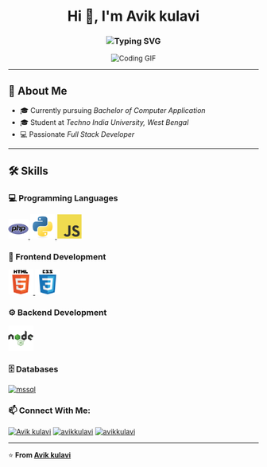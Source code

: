 <h1 align="center">Hi 👋, I'm Avik kulavi</h1>

<h3 align="center">
  <img src="https://readme-typing-svg.herokuapp.com?font=Fira+Code&size=22&pause=1000&color=00F7F7&center=true&vCenter=true&width=500&lines=Student+at+Techno+India+University;Full+Stack+Developer;Backend+%7C+Frontend+%7C+Database;Always+Learning+New+Things" alt="Typing SVG" />
</h3>

<p align="center">
  <img src="https://media.giphy.com/media/L1R1tvI9svkIWwpVYr/giphy.gif" alt="Coding GIF" width="500" />
</p>

---

## 🚀 About Me
- 🎓 Currently pursuing *Bachelor of Computer Application*
- 🎓 Student at *Techno India University, West Bengal*
- 💻 Passionate *Full Stack Developer*

---
## 🛠 Skills
### 💻 Programming Languages
<a href="https://www.php.net" target="_blank" rel="noreferrer"> <img src="https://raw.githubusercontent.com/devicons/devicon/master/icons/php/php-original.svg" alt="php" width="40" height="40"/> </a>
<a href="https://www.python.org" target="_blank" rel="noreferrer"> <img src="https://raw.githubusercontent.com/devicons/devicon/master/icons/python/python-original.svg" alt="python" width="50" height="50"/> </a>
<a href="https://developer.mozilla.org/en-US/docs/Web/JavaScript" target="_blank" rel="noreferrer"> <img src="https://raw.githubusercontent.com/devicons/devicon/master/icons/javascript/javascript-original.svg" alt="javascript" width="50" height="50"/> </a>
### 🎨 Frontend Development
<a href="https://www.w3.org/html/" target="_blank" rel="noreferrer"> <img src="https://raw.githubusercontent.com/devicons/devicon/master/icons/html5/html5-original-wordmark.svg" alt="html5" width="50" height="50"/> </a>
<a href="https://www.w3schools.com/css/" target="_blank" rel="noreferrer"> <img src="https://raw.githubusercontent.com/devicons/devicon/master/icons/css3/css3-original-wordmark.svg" alt="css3" width="50" height="50"/> </a>
### ⚙ Backend Development
<a href="https://nodejs.org" target="_blank" rel="noreferrer"> <img src="https://raw.githubusercontent.com/devicons/devicon/master/icons/nodejs/nodejs-original-wordmark.svg" alt="nodejs" width="50" height="50"/> </a>
### 🗄 Databases
</a> <a href="https://www.microsoft.com/en-us/sql-server" target="_blank" rel="noreferrer"> <img src="https://www.svgrepo.com/show/303229/microsoft-sql-server-logo.svg" alt="mssql" width="50" height="50"/> </a>
 
<h3 align="left">📫 Connect With Me:</h3>
<p align="left">
  <a href="https://fb.com/Avik kulavi" target="blank"><img align="center" src="https://raw.githubusercontent.com/rahuldkjain/github-profile-readme-generator/master/src/images/icons/Social/facebook.svg" alt="Avik kulavi" height="30" width="40" /></a>
<a href="https://instagram.com/avikkulavi" target="blank"><img align="center" src="https://raw.githubusercontent.com/rahuldkjain/github-profile-readme-generator/master/src/images/icons/Social/instagram.svg" alt="avikkulavi" height="30" width="40" /></a>
<a href="https://linkedin.com/in/avik-kulavi-075510369 " target="blank"><img align="center" src="https://raw.githubusercontent.com/rahuldkjain/github-profile-readme-generator/master/src/images/icons/Social/linked-in-alt.svg" alt="avikkulavi" height="30" width="40" /></a>
</p>

---

⭐ **From [Avik kulavi](https://github.com/avikkulavi1-max)**

